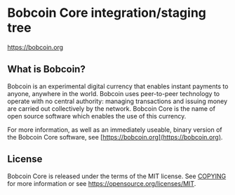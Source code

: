Bobcoin Core integration/staging tree
=====================================


https://bobcoin.org

What is Bobcoin?
----------------

Bobcoin is an experimental digital currency that enables instant payments to
anyone, anywhere in the world. Bobcoin uses peer-to-peer technology to operate
with no central authority: managing transactions and issuing money are carried
out collectively by the network. Bobcoin Core is the name of open source
software which enables the use of this currency.

For more information, as well as an immediately useable, binary version of
the Bobcoin Core software, see [https://bobcoin.org](https://bobcoin.org).

License
-------

Bobcoin Core is released under the terms of the MIT license. See [COPYING](COPYING) for more
information or see https://opensource.org/licenses/MIT.

